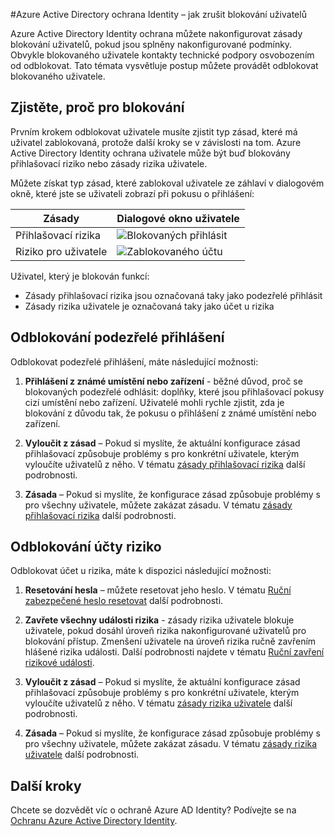 <properties
    pageTitle="Azure Active Directory ochrana Identity – jak zrušit blokování uživatelů | Microsoft Azure"
    description="Zjistěte, jak zrušit blokování uživatelů, které byly blokovány zásad Azure Active Directory Identity Protection."
    services="active-directory"
    keywords="Ochrana identity služby Azure active directory, odblokování uživatele"
    documentationCenter=""
    authors="markusvi"
    manager="femila"
    editor=""/>

<tags
    ms.service="active-directory"
    ms.workload="identity"
    ms.tgt_pltfrm="na"
    ms.devlang="na"
    ms.topic="article"
    ms.date="09/20/2016"
    ms.author="markvi"/>

#<a name="azure-active-directory-identity-protection---how-to-unblock-users"></a>Azure Active Directory ochrana Identity – jak zrušit blokování uživatelů

Azure Active Directory Identity ochrana můžete nakonfigurovat zásady blokování uživatelů, pokud jsou splněny nakonfigurované podmínky. Obvykle blokovaného uživatele kontakty technické podpory osvobozením od odblokovat. Tato témata vysvětluje postup můžete provádět odblokovat blokovaného uživatele.


## <a name="determine-the-reason-for-blocking"></a>Zjistěte, proč pro blokování

Prvním krokem odblokovat uživatele musíte zjistit typ zásad, které má uživatel zablokovaná, protože další kroky se v závislosti na tom. Azure Active Directory Identity ochrana uživatele může být buď blokovány přihlašovací riziko nebo zásady rizika uživatele. 

Můžete získat typ zásad, které zablokoval uživatele ze záhlaví v dialogovém okně, které jste se uživateli zobrazí při pokusu o přihlášení:

|Zásady | Dialogové okno uživatele|
|--- | --- |
|Přihlašovací rizika | ![Blokovaných přihlásit](./media/active-directory-identityprotection-unblock-howto/02.png) |
|Riziko pro uživatele | ![Zablokovaného účtu](./media/active-directory-identityprotection-unblock-howto/104.png) |


Uživatel, který je blokován funkcí:

- Zásady přihlašovací rizika jsou označovaná taky jako podezřelé přihlásit
- Zásady rizika uživatele je označovaná taky jako účet u rizika

 
## <a name="unblocking-suspicious-sign-ins"></a>Odblokování podezřelé přihlášení

Odblokovat podezřelé přihlášení, máte následující možnosti:

1. **Přihlášení z známé umístění nebo zařízení** - běžné důvod, proč se blokovaných podezřelé odhlásit: doplňky, které jsou přihlašovací pokusy cizí umístění nebo zařízení. Uživatelé mohli rychle zjistit, zda je blokování z důvodu tak, že pokusu o přihlášení z známé umístění nebo zařízení.


3. **Vyloučit z zásad** – Pokud si myslíte, že aktuální konfigurace zásad přihlašovací způsobuje problémy s pro konkrétní uživatele, kterým vyloučíte uživatelů z něho. V tématu [zásady přihlašovací rizika](active-directory-identityprotection.md#sign-in-risk-policy) další podrobnosti.
 
4. **Zásada** – Pokud si myslíte, že konfigurace zásad způsobuje problémy s pro všechny uživatele, můžete zakázat zásadu. V tématu [zásady přihlašovací rizika](active-directory-identityprotection.md#sign-in-risk-policy) další podrobnosti.


## <a name="unblocking-accounts-at-risk"></a>Odblokování účty riziko

Odblokovat účet u rizika, máte k dispozici následující možnosti:

1. **Resetování hesla** – můžete resetovat jeho heslo. V tématu [Ruční zabezpečené heslo resetovat](active-directory-identityprotection.md#manual-secure-password-reset) další podrobnosti.

2. **Zavřete všechny události rizika** - zásady rizika uživatele blokuje uživatele, pokud dosáhl úroveň rizika nakonfigurované uživatelů pro blokování přístup. Zmenšení uživatele na úroveň rizika ručně zavřením hlášené rizika události. Další podrobnosti najdete v tématu [Ruční zavření rizikové události](active-directory-identityprotection.md#closing-risk-events-manually).

3. **Vyloučit z zásad** – Pokud si myslíte, že aktuální konfigurace zásad přihlašovací způsobuje problémy s pro konkrétní uživatele, kterým vyloučíte uživatelů z něho. V tématu [zásady rizika uživatele](active-directory-identityprotection.md#user-risk-policy) další podrobnosti.
 
4. **Zásada** – Pokud si myslíte, že konfigurace zásad způsobuje problémy s pro všechny uživatele, můžete zakázat zásadu. V tématu [zásady rizika uživatele](active-directory-identityprotection.md#user-risk-policy) další podrobnosti.




## <a name="next-steps"></a>Další kroky

 Chcete se dozvědět víc o ochraně Azure AD Identity? Podívejte se na [Ochranu Azure Active Directory Identity](active-directory-identityprotection.md).
 

